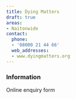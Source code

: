 ```yaml
---
title: Dying Matters
draft: true
areas:
- Naitonwide
contact:
  phone:
  - '08000 21 44 66'
  web_addresses:
  - www.dyingmatters.org
---
```


### Information
Online enquiry form

